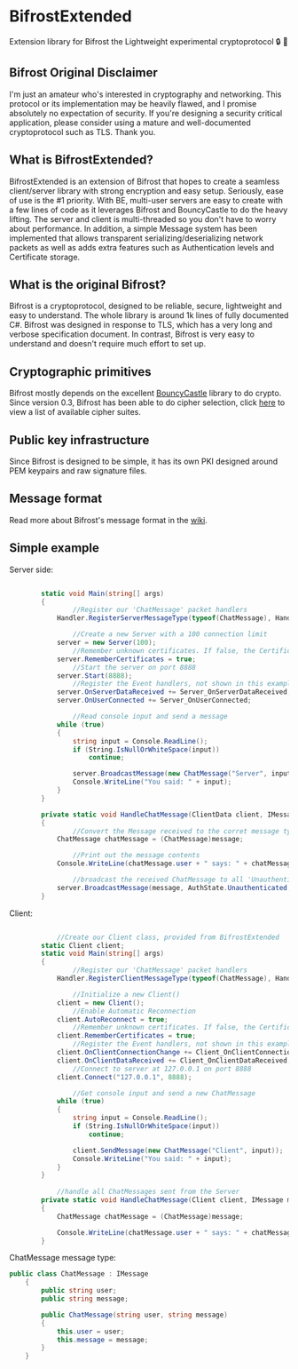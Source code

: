 # BifrostExtended
Extension library for Bifrost the Lightweight experimental cryptoprotocol :lock: :key:

## Bifrost Original Disclaimer
I'm just an amateur who's interested in cryptography and networking. This protocol or its implementation may be heavily flawed, and I promise absolutely no expectation of security. If you're designing a security critical application, please consider using a mature and well-documented cryptoprotocol such as TLS. Thank you.

## What is BifrostExtended?
BifrostExtended is an extension of Bifrost that hopes to create a seamless client/server library with strong encryption and easy setup. Seriously, ease of use is the #1 priority. With BE, multi-user servers are easy to create with a few lines of code as it leverages Bifrost and BouncyCastle to do the heavy lifting. The server and client is multi-threaded so you don't have to worry about performance. In addition, a simple Message system has been implemented that allows transparent serializing/deserializing network packets as well as adds extra features such as Authentication levels and Certificate storage.

## What is the original Bifrost?
Bifrost is a cryptoprotocol, designed to be reliable, secure, lightweight and easy to understand. The whole library is around 1k lines of fully documented C#. Bifrost was designed in response to TLS, which has a very long and verbose specification document. In contrast, Bifrost is very easy to understand and doesn't require much effort to set up.

## Cryptographic primitives
Bifrost mostly depends on the excellent [BouncyCastle](http://bouncycastle.org/) library to do crypto. Since version 0.3, Bifrost has been able to do cipher selection, click [here](https://github.com/hexafluoride/Bifrost/wiki/Cipher-suites) to view a list of available cipher suites.

## Public key infrastructure
Since Bifrost is designed to be simple, it has its own PKI designed around PEM keypairs and raw signature files.

## Message format
Read more about Bifrost's message format in the [wiki](https://github.com/hexafluoride/Bifrost/wiki/Message-format).

## Simple example
Server side:

``` csharp

		static void Main(string[] args)
        {
				//Register our 'ChatMessage' packet handlers
            Handler.RegisterServerMessageType(typeof(ChatMessage), HandleChatMessage);

				//Create a new Server with a 100 connection limit
            server = new Server(100);
				//Remember unknown certificates. If false, the Certificate must already be known.
            server.RememberCertificates = true;
				//Start the server on port 8888
            server.Start(8888);
				//Register the Event handlers, not shown in this example
            server.OnServerDataReceived += Server_OnServerDataReceived;
            server.OnUserConnected += Server_OnUserConnected;

				//Read console input and send a message
            while (true)
            {
                string input = Console.ReadLine();
                if (String.IsNullOrWhiteSpace(input))
                    continue;

                server.BroadcastMessage(new ChatMessage("Server", input), AuthState.Unauthenticated);
                Console.WriteLine("You said: " + input);
            }
        }

		private static void HandleChatMessage(ClientData client, IMessage message)
        {
				//Convert the Message received to the corret message type
            ChatMessage chatMessage = (ChatMessage)message;

				//Print out the message contents
            Console.WriteLine(chatMessage.user + " says: " + chatMessage.message);

				//broadcast the received ChatMessage to all 'Unauthenticated' (or greater connected users) except the original client
            server.BroadcastMessage(message, AuthState.Unauthenticated, client);
        }
```

Client:
``` csharp

			//Create our Client class, provided from BifrostExtended
        static Client client;
		static void Main(string[] args)
        {
				//Register our 'ChatMessage' packet handlers
            Handler.RegisterClientMessageType(typeof(ChatMessage), HandleChatMessage);

				//Initialize a new Client()
            client = new Client();
				//Enable Automatic Reconnection
            client.AutoReconnect = true;
				//Remember unknown certificates. If false, the Certificate must already be known.
            client.RememberCertificates = true;
				//Register the Event handlers, not shown in this example
            client.OnClientConnectionChange += Client_OnClientConnectionChange;
            client.OnClientDataReceived += Client_OnClientDataReceived;
				//Connect to server at 127.0.0.1 on port 8888
            client.Connect("127.0.0.1", 8888);

				//Get console input and send a new ChatMessage
            while (true)
            {
                string input = Console.ReadLine();
                if (String.IsNullOrWhiteSpace(input))
                    continue;

                client.SendMessage(new ChatMessage("Client", input));
                Console.WriteLine("You said: " + input);
            }
        }
		
			//handle all ChatMessages sent from the Server
		private static void HandleChatMessage(Client client, IMessage message)
        {
            ChatMessage chatMessage = (ChatMessage)message;

            Console.WriteLine(chatMessage.user + " says: " + chatMessage.message);
        }
```

ChatMessage message type:
``` csharp
public class ChatMessage : IMessage
    {
        public string user;
        public string message;

        public ChatMessage(string user, string message)
        {
            this.user = user;
            this.message = message;
        }
    }
```